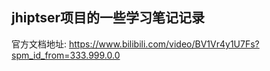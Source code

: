 ## jhiptser项目的一些学习笔记记录

官方文档地址: https://www.bilibili.com/video/BV1Vr4y1U7Fs?spm_id_from=333.999.0.0


